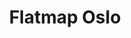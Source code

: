 ---
title: Flatmap Oslo
logo: /resources/img/flatmap-oslo.png
location: Oslo
description: ""
start: 12 May 2014
end: 13 May 2014
link-out: http://2014.flatmap.no/
---